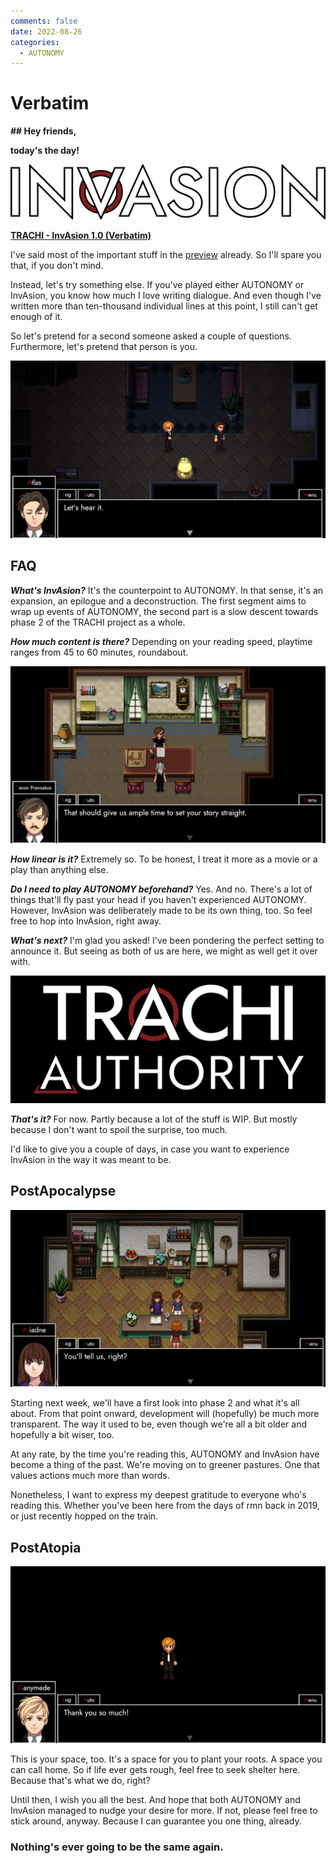 ```yaml
---
comments: false
date: 2022-08-26
categories:
  - AUTONOMY
---
```


# Verbatim

**## Hey friends,**

**today's the day!**

![](/assets/blog/images/steam/2022/416669f9f89531197253a6cb46195186fb31c5bf.png)

**[TRACHI - InvAsion 1.0 (Verbatim)](https://store.steampowered.com/app/2015930/TRACHI__InvAsion/)**

I've said most of the important stuff in the [preview](https://store.steampowered.com/news/app/1811440/view/3399674324115296278) already. So I'll spare you that, if you don't mind.

Instead, let's try something else. 
If you've played either AUTONOMY or InvAsion, you know how much I love writing dialogue. And even though I've written more than ten-thousand individual lines at this point, I still can't get enough of it.

So let's pretend for a second someone asked a couple of questions. Furthermore, let's pretend that person is you.

![](/assets/blog/images/steam/2022/e131b58ecd638240e72b76ea22334caa83d4f51c.png)

## FAQ
***What's InvAsion?***
It's the counterpoint to AUTONOMY. In that sense, it's an expansion, an epilogue and a deconstruction.
The first segment aims to wrap up events of AUTONOMY, the second part is a slow descent towards phase 2 of the TRACHI project as a whole.

***How much content is there?***
Depending on your reading speed, playtime ranges from 45 to 60 minutes, roundabout.

![](/assets/blog/images/steam/2022/48d2d8612db20828899423f37b419277d11b7465.png)

***How linear is it?***
Extremely so. To be honest, I treat it more as a movie or a play than anything else.

***Do I need to play AUTONOMY beforehand?***
Yes. And no. There's a lot of things that'll fly past your head if you haven't experienced AUTONOMY. However, InvAsion was deliberately made to be its own thing, too. So feel free to hop into InvAsion, right away.

***What's next?***
I'm glad you asked! I've been pondering the perfect setting to announce it. But seeing as both of us are here, we might as well get it over with.

![](/assets/blog/images/steam/2022/0047d8573ad420c973d7790103b1c4c06980ff2a.png)

***That's it?***
For now. Partly because a lot of the stuff is WIP. But mostly because I don't want to spoil the surprise, too much.

I'd like to give you a couple of days, in case you want to experience InvAsion in the way it was meant to be.

## PostApocalypse
![](/assets/blog/images/steam/2022/4362d1753b0aa6058f0edad36d3a74a73af645fc.png)

Starting next week, we'll have a first look into phase 2 and what it's all about. From that point onward, development will (hopefully) be much more transparent. The way it used to be, even though we're all a bit older and hopefully a bit wiser, too.

At any rate, by the time you're reading this, AUTONOMY and InvAsion have become a thing of the past. We're moving on to greener pastures. One that values actions much more than words.

Nonetheless, I want to express my deepest gratitude to everyone who's reading this. Whether you've been here from the days of rmn back in 2019, or just recently hopped on the train. 

## PostAtopia
![](/assets/blog/images/steam/2022/3a2e046d666b774d403eeac75feae9996584a0c3.png)

This is your space, too. It's a space for you to plant your roots. A space you can call home. So if life ever gets rough, feel free to seek shelter here. Because that's what we do, right?

Until then, I wish you all the best. And hope that both AUTONOMY and InvAsion managed to nudge your desire for more. If not, please feel free to stick around, anyway. Because I can guarantee you one thing, already.

### **Nothing's ever going to be the same again.**
